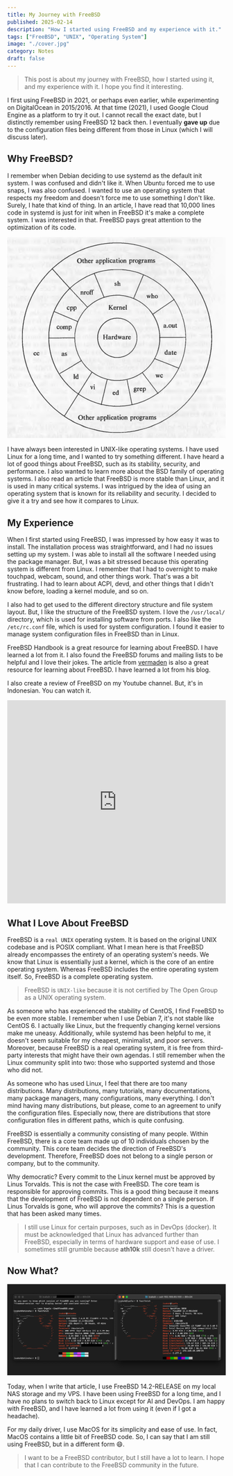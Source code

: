 ```yaml
---
title: My Journey with FreeBSD
published: 2025-02-14
description: "How I started using FreeBSD and my experience with it."
tags: ["FreeBSD", "UNIX", "Operating System"]
image: "./cover.jpg"
category: Notes
draft: false
---
```


> This post is about my journey with FreeBSD, how I started using it, and my experience with it. I hope you find it interesting.

I first using FreeBSD in 2021, or perhaps even earlier, while experimenting on DigitalOcean in 2015/2016. At that time (2021), I used Google Cloud Engine as a platform to try it out. I cannot recall the exact date, but I distinctly remember using FreeBSD 12 back then. I eventually **gave up** due to the configuration files being different from those in Linux (which I will discuss later).

## Why FreeBSD?

I remember when Debian deciding to use systemd as the default init system. I was confused and didn't like it. When Ubuntu forced me to use snaps, I was also confused. I wanted to use an operating system that respects my freedom and doesn't force me to use something I don't like. Surely, I hate that kind of thing. In an article, I have read that 10,000 lines code in systemd is just for init when in FreeBSD it's make a complete system. I was interested in that. FreeBSD pays great attention to the optimization of its code. 

![UNIX Architecture](unix-architecture.png)

I have always been interested in UNIX-like operating systems. I have used Linux for a long time, and I wanted to try something different. I have heard a lot of good things about FreeBSD, such as its stability, security, and performance. I also wanted to learn more about the BSD family of operating systems. I also read an article that FreeBSD is more stable than Linux, and it is used in many critical systems. I was intrigued by the idea of using an operating system that is known for its reliability and security. I decided to give it a try and see how it compares to Linux.

## My Experience

When I first started using FreeBSD, I was impressed by how easy it was to install. The installation process was straightforward, and I had no issues setting up my system. I was able to install all the software I needed using the package manager. But, I was a bit stressed because this operating system is different from Linux. I remember that I had to overnight to make touchpad, webcam, sound, and other things work. That's was a bit frustrating. I had to learn about ACPI, devd, and other things that I didn't know before, loading a kernel module, and so on.

I also had to get used to the different directory structure and file system layout. But, I like the structure of the FreeBSD system. I love the `/usr/local/` directory, which is used for installing software from ports. I also like the `/etc/rc.conf` file, which is used for system configuration. I found it easier to manage system configuration files in FreeBSD than in Linux.

FreeBSD Handbook is a great resource for learning about FreeBSD. I have learned a lot from it. I also found the FreeBSD forums and mailing lists to be helpful and I love their jokes. The article from [vermaden](https://vermaden.wordpress.com/) is also a great resource for learning about FreeBSD. I have learned a lot from his blog.

I also create a review of FreeBSD on my Youtube channel. But, it's in Indonesian. You can watch it. 

<iframe width="100%" height="468" src="https://www.youtube.com/embed/Zwr-1OoGzGM" title="YouTube video player" frameborder="0" allowfullscreen></iframe>

## What I Love About FreeBSD

FreeBSD is a `real UNIX` operating system. It is based on the original UNIX codebase and is POSIX compliant. What I mean here is that FreeBSD already encompasses the entirety of an operating system's needs. We know that Linux is essentially just a kernel, which is the core of an entire operating system. Whereas FreeBSD includes the entire operating system itself. So, FreeBSD is a complete operating system.

> FreeBSD is `UNIX-like` because it is not certified by The Open Group as a UNIX operating system.

As someone who has experienced the stability of CentOS, I find FreeBSD to be even more stable. I remember when I use Debian 7, it's not stable like CentOS 6. I actually like Linux, but the frequently changing kernel versions make me uneasy. Additionally, while systemd has been helpful to me, it doesn't seem suitable for my cheapest, minimalist, and poor servers. Moreover, because FreeBSD is a real operating system, it is free from third-party interests that might have their own agendas. I still remember when the Linux community split into two: those who supported systemd and those who did not.

As someone who has used Linux, I feel that there are too many distributions. Many distributions, many tutorials, many documentations, many package managers, many configurations, many everything. I don't mind having many distributions, but please, come to an agreement to unify the configuration files. Especially now, there are distributions that store configuration files in different paths, which is quite confusing.

FreeBSD is essentially a community consisting of many people. Within FreeBSD, there is a core team made up of 10 individuals chosen by the community. This core team decides the direction of FreeBSD's development. Therefore, FreeBSD does not belong to a single person or company, but to the community.

Why democratic? Every commit to the Linux kernel must be approved by Linus Torvalds. This is not the case with FreeBSD. The core team is responsible for approving commits. This is a good thing because it means that the development of FreeBSD is not dependent on a single person. If Linus Torvalds is gone, who will approve the commits? This is a question that has been asked many times.

> I still use Linux for certain purposes, such as in DevOps (docker). It must be acknowledged that Linux has advanced further than FreeBSD, especially in terms of hardware support and ease of use. I sometimes still grumble because **ath10k** still doesn't have a driver.

## Now What?

![My FreeBSD Server](my-freebsd-server.png)

Today, when I write that article, I use FreeBSD 14.2-RELEASE on my local NAS storage and my VPS. I have been using FreeBSD for a long time, and I have no plans to switch back to Linux except for AI and DevOps. I am happy with FreeBSD, and I have learned a lot from using it (even if I got a headache).

For my daily driver, I use MacOS for its simplicity and ease of use. In fact, MacOS contains a little bit of FreeBSD code. So, I can say that I am still using FreeBSD, but in a different form 😄.

>  I want to be a FreeBSD contributor, but I still have a lot to learn. I hope that I can contribute to the FreeBSD community in the future.